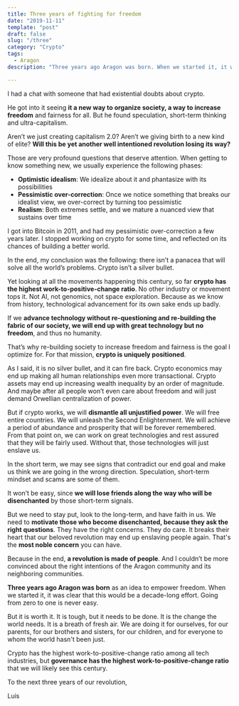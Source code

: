 ```yaml
---
title: Three years of fighting for freedom
date: "2019-11-11"
template: "post"
draft: false
slug: "/three"
category: "Crypto"
tags:
  - Aragon
description: "Three years ago Aragon was born. When we started it, it was clear that this would be a decade-long effort. It is tough, but it is the change the world needs"

---
```


I had a chat with someone that had existential doubts about crypto.

He got into it seeing **it a new way to organize society, a way to increase freedom** and fairness for all. But he found speculation, short-term thinking and ultra-capitalism.

Aren’t we just creating capitalism 2.0? Aren’t we giving birth to a new kind of elite? **Will this be yet another well intentioned revolution losing its way?**

Those are very profound questions that deserve attention. When getting to know something new, we usually experience the following phases:

- **Optimistic idealism**: We idealize about it and phantasize with its possibilities
- **Pessimistic over-correction**: Once we notice something that breaks our idealist view, we over-correct by turning too pessimistic
- **Realism**: Both extremes settle, and we mature a nuanced view that sustains over time

I got into Bitcoin in 2011, and had my pessimistic over-correction a few years later. I stopped working on crypto for some time, and reflected on its chances of building a better world.

In the end, my conclusion was the following: there isn’t a panacea that will solve all the world’s problems. Crypto isn’t a silver bullet.

Yet looking at all the movements happening this century, so far **crypto has the highest work-to-positive-change ratio**. No other industry or movement tops it. Not AI, not genomics, not space exploration. Because as we know from history, technological advancement for its own sake ends up badly.

If we **advance technology without re-questioning and re-building the fabric of our society, we will end up with great technology but no freedom**, and thus no humanity.

That’s why re-building society to increase freedom and fairness is the goal I optimize for. For that mission, **crypto is uniquely positioned**.

As I said, it is no silver bullet, and it can fire back. Crypto economics may end up making all human relationships even more transactional. Crypto assets may end up increasing wealth inequality by an order of magnitude. And maybe after all people won’t even care about freedom and will just demand Orwellian centralization of power.

But if crypto works, we will **dismantle all unjustified power**. We will free entire countries. We will unleash the Second Enlightenment. We will achieve a period of abundance and prosperity that will be forever remembered. From that point on, we can work on great technologies and rest assured that they will be fairly used. Without that, those technologies will just enslave us.

In the short term, we may see signs that contradict our end goal and make us think we are going in the wrong direction. Speculation, short-term mindset and scams are some of them.

It won’t be easy, since **we will lose friends along the way who will be disenchanted** by those short-term signals.

But we need to stay put, look to the long-term, and have faith in us. We need to **motivate those who become disenchanted, because they ask the right questions**. They have the right concerns. They do care. It breaks their heart that our beloved revolution may end up enslaving people again. That's the **most noble concern** you can have.

Because in the end, **a revolution is made of people**. And I couldn’t be more convinced about the right intentions of the Aragon community and its neighboring communities.

**Three years ago Aragon was born** as an idea to empower freedom. When we started it, it was clear that this would be a decade-long effort. Going from zero to one is never easy.

But it is worth it. It is tough, but it needs to be done. It is the change the world needs. It is a breath of fresh air. We are doing it for ourselves, for our parents, for our brothers and sisters, for our children, and for everyone to whom the world hasn't been just.

Crypto has the highest work-to-positive-change ratio among all tech industries, but **governance has the highest work-to-positive-change ratio** that we will likely see this century.

To the next three years of our revolution,

Luis